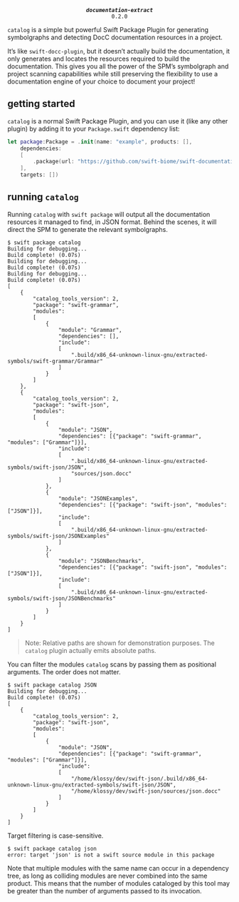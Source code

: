 <div align="center">
  
***`documentation-extract`***<br>`0.2.0`

</div>

`catalog` is a simple but powerful Swift Package Plugin for generating symbolgraphs and detecting DocC documentation resources in a project.

It’s like `swift-docc-plugin`, but it doesn’t actually build the documentation, it only generates and locates the resources required to build the documentation. This gives you all the power of the SPM’s symbolgraph and project scanning capabilities while still preserving the flexibility to use a documentation engine of your choice to document your project!

## getting started

`catalog` is a normal Swift Package Plugin, and you can use it (like any other plugin) by adding it to your `Package.swift` dependency list:

```swift 
let package:Package = .init(name: "example", products: [],
    dependencies: 
    [
        .package(url: "https://github.com/swift-biome/swift-documentation-extract", from: "0.2.0"),
    ],
    targets: [])
```

## running `catalog`

Running `catalog` with `swift package` will output all the documentation resources it managed to find, in JSON format. Behind the scenes, it will direct the SPM to generate the relevant symbolgraphs.

```
$ swift package catalog 
Building for debugging...
Build complete! (0.07s)
Building for debugging...
Build complete! (0.07s)
Building for debugging...
Build complete! (0.07s)
[
    {
        "catalog_tools_version": 2,
        "package": "swift-grammar", 
        "modules": 
        [
            {
                "module": "Grammar",
                "dependencies": [],
                "include": 
                [
                    ".build/x86_64-unknown-linux-gnu/extracted-symbols/swift-grammar/Grammar"
                ]
            }
        ]
    }, 
    {
        "catalog_tools_version": 2,
        "package": "swift-json", 
        "modules": 
        [
            {
                "module": "JSON",
                "dependencies": [{"package": "swift-grammar", "modules": ["Grammar"]}],
                "include": 
                [
                    ".build/x86_64-unknown-linux-gnu/extracted-symbols/swift-json/JSON", 
                    "sources/json.docc"
                ]
            }, 
            {
                "module": "JSONExamples",
                "dependencies": [{"package": "swift-json", "modules": ["JSON"]}],
                "include": 
                [
                    ".build/x86_64-unknown-linux-gnu/extracted-symbols/swift-json/JSONExamples"
                ]
            }, 
            {
                "module": "JSONBenchmarks",
                "dependencies": [{"package": "swift-json", "modules": ["JSON"]}],
                "include": 
                [
                    ".build/x86_64-unknown-linux-gnu/extracted-symbols/swift-json/JSONBenchmarks"
                ]
            }
        ]
    }
]
```

> Note: Relative paths are shown for demonstration purposes. The `catalog` plugin actually emits absolute paths.

You can filter the modules `catalog` scans by passing them as positional arguments. The order does not matter.

```
$ swift package catalog JSON 
Building for debugging...
Build complete! (0.07s)
[
    {
        "catalog_tools_version": 2,
        "package": "swift-json", 
        "modules": 
        [
            {
                "module": "JSON",
                "dependencies": [{"package": "swift-grammar", "modules": ["Grammar"]}],
                "include": 
                [
                    "/home/klossy/dev/swift-json/.build/x86_64-unknown-linux-gnu/extracted-symbols/swift-json/JSON", 
                    "/home/klossy/dev/swift-json/sources/json.docc"
                ]
            }
        ]
    }
]
```

Target filtering is case-sensitive. 

```
$ swift package catalog json
error: target 'json' is not a swift source module in this package
```

Note that multiple modules with the same name can occur in a dependency tree, as long as colliding modules are never combined into the same product. This means that the number of modules cataloged by this tool may be greater than the number of arguments passed to its invocation.
